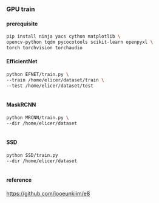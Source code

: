 <!-- # e8

## How to run docker

Build docker image: 
```
nvidia-docker build --network=host -t e8 docker/
```
## Above creates docker image of name e8

Run docker container:
```
nvidia-docker run --gpus all --name e8 --mount type=bind,source={source_data},target={target_dir} --network=host --ipc=host -i -t e8
```
For example, if the source data is in your local directory `/data/e8` and you want to mount it to the default directory `/dataset`, arguments would be `--mount type=bind,source=/data/e8,target=/dataset`. -->


### GPU train
#### prerequisite
```bash
pip install ninja yacs cython matplotlib \
opencv-python tqdm pycocotools scikit-learn openpyxl \
torch torchvision torchaudio
```
#### EfficientNet
```bash
python EFNET/train.py \
--train /home/elicer/dataset/train \
--test /home/elicer/dataset/test
```
```bash

```
#### MaskRCNN
```bash
python MRCNN/train.py \
--dir /home/elicer/dataset
```

```bash

```
#### SSD
```bash
python SSD/train.py
--dir /home/elicer/dataset
```

```bash

```

#### reference
https://github.com/jooeunkiim/e8